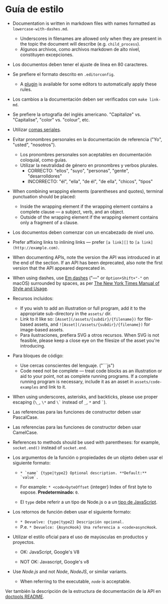 # Guía de estilo

* Documentation is written in markdown files with names formatted as `lowercase-with-dashes.md`. 
  * Underscores in filenames are allowed only when they are present in the topic the document will describe (e.g. `child_process`).
  * Algunos archivos, como archivos markdown de alto nivel, constituyen excepciones.
* Los documentos deben tener el ajuste de línea en 80 caracteres.
* Se prefiere el formato descrito en `.editorconfig`. 
  * A [plugin](http://editorconfig.org/#download) is available for some editors to automatically apply these rules.
* Los cambios a la documentación deben ser verificados con `make link-md`.
* Se prefiere la ortografía del inglés americano. "Capitalize" vs. "Capitalise", "color" vs. "colour", etc.
* Utilizar [comas seriales](https://en.wikipedia.org/wiki/Serial_comma).
* Evitar pronombres personales en la documentación de referencia ("Yo", "usted", "nosotros"). 
  * Los pronombres personales son aceptables en documentación coloquial, como guías.
  * Utilizar la neutralidad de género en pronombres y verbos plurales. 
    * CORRECTO: "ellos", "suyo", "personas", "gente", "desarrolldores"
    * INCORRECTO: "él", "ella", "de él", "de ella", "chicos", "tipos"
* When combining wrapping elements (parentheses and quotes), terminal punctuation should be placed: 
  * Inside the wrapping element if the wrapping element contains a complete clause — a subject, verb, and an object.
  * Outside of the wrapping element if the wrapping element contains only a fragment of a clause.
* Los documentos deben comenzar con un encabezado de nivel uno.
* Prefer affixing links to inlining links — prefer `[a link][]` to `[a link](http://example.com)`.
* When documenting APIs, note the version the API was introduced in at the end of the section. If an API has been deprecated, also note the first version that the API appeared deprecated in.
* When using dashes, use [Em dashes](https://en.wikipedia.org/wiki/Dash#Em_dash) ("—" or `Option+Shift+"-"` on macOS) surrounded by spaces, as per [The New York Times Manual of Style and Usage](https://en.wikipedia.org/wiki/The_New_York_Times_Manual_of_Style_and_Usage).
* Recursos incluidos: 
  * If you wish to add an illustration or full program, add it to the appropriate sub-directory in the `assets/` dir.
  * Link to it like so: `[Asset](/assets/{subdir}/{filename})` for file-based assets, and `![Asset](/assets/{subdir}/{filename})` for image-based assets.
  * Para ilustraciones, prefiera SVG a otros recursos. When SVG is not feasible, please keep a close eye on the filesize of the asset you're introducing.
* Para bloques de código: 
  * Use cercas conscientes del lenguaje. ("```js")
  * Code need not be complete — treat code blocks as an illustration or aid to your point, not as complete running programs. If a complete running program is necessary, include it as an asset in `assets/code-examples` and link to it.
* When using underscores, asterisks, and backticks, please use proper escaping (`\_`, `\*` and `` \` `` instead of `_`, `*` and `` ` ``).
* Las referencias para las funciones de constructor deben usar PascalCase.
* Las referencias para las funciones de constructor deben usar CamelCase.
* References to methods should be used with parentheses: for example, `socket.end()` instead of `socket.end`.
* Los argumentos de la función o propiedades de un objeto deben usar el siguiente formato:
  
  * ``* `name` {type|type2} Optional description. **Default:** `value`.`` <!--lint disable maximum-line-length remark-lint-->
  
  * For example: `* <code>byteOffset` {integer} Index of first byte to expose. **Predeterminado:** `0`.</code> <!--lint enable maximum-line-length remark-lint-->
  
  * El `type` debe referir a un tipo de Node.js o a un [tipo de JavaScript](https://developer.mozilla.org/en-US/docs/Web/JavaScript/Guide/Grammar_and_types#Data_structures_and_types).

* Los retornos de función deben usar el siguiente formato: 
  * `* Devuelve: {type|type2} Descripción opcional.`
  * P.e. `* Devuelce: {AsyncHook} Una referencia a <code>asyncHook`.</code>

* Utilizar el estilo oficial para el uso de mayúsculas en productos y proyectos.
  
  * OK: JavaScript, Google's V8 <!--lint disable prohibited-strings remark-lint-->
  
  * NOT OK: Javascript, Google's v8 <!-- lint enable prohibited-strings remark-lint-->

* Use *Node.js* and not *Node*, *NodeJS*, or similar variants.
  
  * When referring to the executable, *`node`* is acceptable.

Ver también la descripción de la estructura de documentación de la API en [doctools README](../tools/doc/README.md).